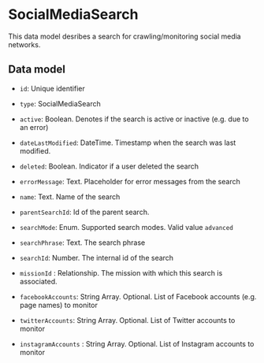 # SocialMediaSearch

This data model desribes a search for crawling/monitoring social media networks.

## Data model

- `id`: Unique identifier

- `type`: SocialMediaSearch

- `active`: Boolean. Denotes if the search is active or inactive (e.g. due to an error)

- `dateLastModified`: DateTime. Timestamp when the search was last modified.

- `deleted`: Boolean. Indicator if a user deleted the search

- `errorMessage`: Text. Placeholder for error messages from the search

- `name`: Text. Name of the search

- `parentSearchId`: Id of the parent search.

- `searchMode`: Enum. Supported search modes. Valid value `advanced`

- `searchPhrase`: Text. The search phrase

- `searchId`: Number. The internal id of the search

- `missionId` : Relationship. The mission with which this search is associated.

- `facebookAccounts`: String Array. Optional. List of Facebook accounts (e.g. page names) to monitor

- `twitterAccounts`: String Array. Optional. List of Twitter accounts to monitor

- `instagramAccounts` : String Array. Optional. List of Instagram accounts to monitor
